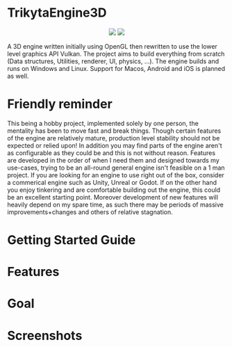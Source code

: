 # TrikytaEngine3D
<p align="center">
  <a href="https://github.com/Darhal/TrikytaEngine3D/actions/workflows/linux.yml"><img src="https://github.com/Darhal/TrikytaEngine3D/actions/workflows/linux.yml/badge.svg"></a>
  <a href="https://github.com/Darhal/TrikytaEngine3D/actions/workflows/windows.yml"><img src="https://github.com/Darhal/TrikytaEngine3D/actions/workflows/windows.yml/badge.svg"></a>
</p>

A 3D engine written initially using OpenGL then rewritten to use the lower level graphics API Vulkan. The project aims to build everything from scratch (Data structures, Utilities, renderer, UI, physics, ...). The engine builds and runs on Windows and Linux. Support for Macos, Android and iOS is planned as well.

# Friendly reminder
This being a hobby project, implemented solely by one person, the mentality has been to move fast and break things. Though certain features of the engine are relatively mature, production level stability should not be expected or relied upon! In addition you may find parts of the engine aren't as configurable as they could be and this is not without reason. Features are developed in the order of when I need them and designed towards my use-cases, trying to be an all-round general engine isn't feasible on a 1 man project. If you are looking for an engine to use right out of the box, consider a commerical engine such as Unity, Unreal or Godot. If on the other hand you enjoy tinkering and are comfortable building out the engine, this could be an excellent starting point. Moreover development of new features will heavily depend on my spare time, as such there may be periods of massive improvements+changes and others of relative stagnation.

# Getting Started Guide

# Features

# Goal

# Screenshots
